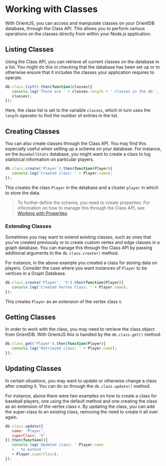 # Working with Classes

With OrientJS, you can access and manipulate classes on your OrientDB database, through the Class API.  This allows you to perform various operations on the classes directly from within your Node.js application.


## Listing Classes

Using the Class API, you can retrieve all current classes on the database in a list.  You might do this in checking that the database has been set up or to otherwise ensure that it includes the classes your application requires to operate.

```js
db.class.list().then(function(classes){
   console.log('There are ' + classes.length + ' classes in the db:',
   classes);
});

```

Here, the class list is set to the variable `classes`, which in turn uses the `length` operator to find the number of entries in the list.


## Creating Classes

You can also create classes through the Class API.  You may find this especially useful when setting up a schema on your database.  For instance, on the `BaseballStats` database, you might want to create a class to log statistical information on particular players.

```js
db.class.create('Player').then(function(Player){
   console.log('Created class: ' + Player.name);
});

```

This creates the class `Player` in the database and a cluster `player` in which to store the data.

>To further define the schema, you need to create properties.  For information on how to manage this through the Class API, see [Working with Properties](OrientJS-Class-Properties.md).

### Extending Classes

Sometimes you may want to extend existing classes, such as ones that you've created previously or to create custom vertex and edge classes in a graph database.  You can manage this through the Class API by passing additional arguments to the `db.class.create()` method.

For instance, in the above example you created a class for storing data on players.  Consider the case where you want instances of `Player` to be vertices in a Graph Database.

```js
db.class.create('Player', 'V').then(function(Player){
   console.log('Created Vertex Class: ' + Player.name);
});

```

This creates `Player` as an extension of the vertex class `V`.


## Getting Classes

In order to work with the class, you may need to retrieve the class object from OrientDB.  With OrientJS this is handled by the `db.class.get()` method.

```js
db.class.get('Player').then(function(Player){
   console.log('Retrieved class: ' + Player.name);
});

```

## Updating Classes

In certain situations, you may want to update or otherwise change a class after creating it.  You can do so through the `db.class.update()` method.

For instance, above there were two examples on how to create a class for baseball players, one using the default method and one creating the class as an extension of the vertex class `V`.  By updating the class, you can add the super-class to an existing class, removing the need to create it all over again.

```js
db.class.update({
   name: 'Player',
   superClass: 'V'
}).then(function(){
   console.log('Updated class: ' Player.name
   + ' to extend '
   + Player.superClass);
});

```



